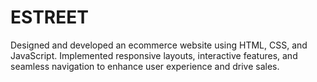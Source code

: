 # ESTREET
Designed and developed an ecommerce website using HTML, CSS, and JavaScript. Implemented responsive layouts, interactive features, and seamless navigation to enhance user experience and drive sales.
